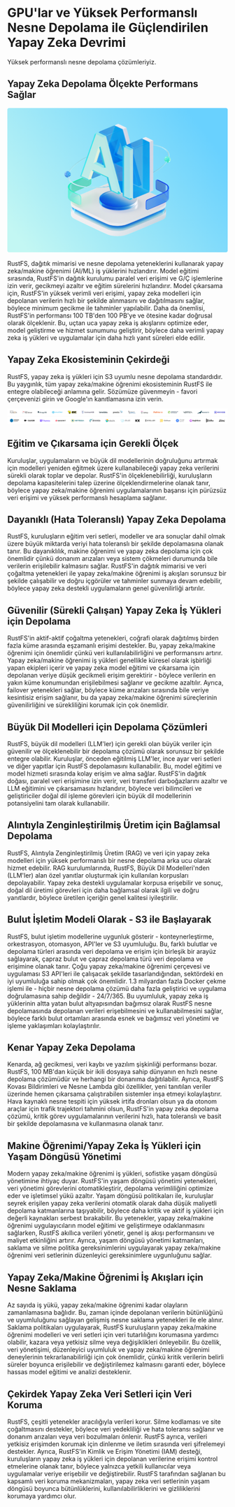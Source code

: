 # GPU'lar ve Yüksek Performanslı Nesne Depolama ile Güçlendirilen Yapay Zeka Devrimi

Yüksek performanslı nesne depolama çözümleriyiz.

## Yapay Zeka Depolama Ölçekte Performans Sağlar

![AI Performance](images/ai-performance.png)

RustFS, dağıtık mimarisi ve nesne depolama yeteneklerini kullanarak yapay zeka/makine öğrenimi (AI/ML) iş yüklerini hızlandırır. Model eğitimi sırasında, RustFS'in dağıtık kurulumu paralel veri erişimi ve G/Ç işlemlerine izin verir, gecikmeyi azaltır ve eğitim sürelerini hızlandırır. Model çıkarsama için, RustFS'in yüksek verimli veri erişimi, yapay zeka modelleri için depolanan verilerin hızlı bir şekilde alınmasını ve dağıtılmasını sağlar, böylece minimum gecikme ile tahminler yapılabilir. Daha da önemlisi, RustFS'in performansı 100 TB'den 100 PB'ye ve ötesine kadar doğrusal olarak ölçeklenir. Bu, uçtan uca yapay zeka iş akışlarını optimize eder, model geliştirme ve hizmet sunumunu geliştirir, böylece daha verimli yapay zeka iş yükleri ve uygulamalar için daha hızlı yanıt süreleri elde edilir.

## Yapay Zeka Ekosisteminin Çekirdeği

RustFS, yapay zeka iş yükleri için S3 uyumlu nesne depolama standardıdır. Bu yaygınlık, tüm yapay zeka/makine öğrenimi ekosisteminin RustFS ile entegre olabileceği anlamına gelir. Sözümüze güvenmeyin - favori çerçevenizi girin ve Google'ın kanıtlamasına izin verin.

![AI Ecosystem Support](images/multi-engine-1.svg)
![AI Ecosystem Support](images/multi-engine-2.svg)

## Eğitim ve Çıkarsama için Gerekli Ölçek

Kuruluşlar, uygulamaların ve büyük dil modellerinin doğruluğunu artırmak için modelleri yeniden eğitmek üzere kullanabileceği yapay zeka verilerini sürekli olarak toplar ve depolar. RustFS'in ölçeklenebilirliği, kuruluşların depolama kapasitelerini talep üzerine ölçeklendirmelerine olanak tanır, böylece yapay zeka/makine öğrenimi uygulamalarının başarısı için pürüzsüz veri erişimi ve yüksek performanslı hesaplama sağlanır.

## Dayanıklı (Hata Toleranslı) Yapay Zeka Depolama

RustFS, kuruluşların eğitim veri setleri, modeller ve ara sonuçlar dahil olmak üzere büyük miktarda veriyi hata toleranslı bir şekilde depolamasına olanak tanır. Bu dayanıklılık, makine öğrenimi ve yapay zeka depolama için çok önemlidir çünkü donanım arızaları veya sistem çökmeleri durumunda bile verilerin erişilebilir kalmasını sağlar. RustFS'in dağıtık mimarisi ve veri çoğaltma yetenekleri ile yapay zeka/makine öğrenimi iş akışları sorunsuz bir şekilde çalışabilir ve doğru içgörüler ve tahminler sunmaya devam edebilir, böylece yapay zeka destekli uygulamaların genel güvenilirliği artırılır.

## Güvenilir (Sürekli Çalışan) Yapay Zeka İş Yükleri için Depolama

RustFS'in aktif-aktif çoğaltma yetenekleri, coğrafi olarak dağıtılmış birden fazla küme arasında eşzamanlı erişimi destekler. Bu, yapay zeka/makine öğrenimi için önemlidir çünkü veri kullanılabilirliğini ve performansını artırır. Yapay zeka/makine öğrenimi iş yükleri genellikle küresel olarak işbirliği yapan ekipleri içerir ve yapay zeka model eğitimi ve çıkarsama için depolanan veriye düşük gecikmeli erişim gerektirir - böylece verilerin en yakın küme konumundan erişilebilmesi sağlanır ve gecikme azaltılır. Ayrıca, failover yetenekleri sağlar, böylece küme arızaları sırasında bile veriye kesintisiz erişim sağlanır, bu da yapay zeka/makine öğrenimi süreçlerinin güvenilirliğini ve sürekliliğini korumak için çok önemlidir.

## Büyük Dil Modelleri için Depolama Çözümleri

RustFS, büyük dil modelleri (LLM'ler) için gerekli olan büyük veriler için güvenilir ve ölçeklenebilir bir depolama çözümü olarak sorunsuz bir şekilde entegre olabilir. Kuruluşlar, önceden eğitilmiş LLM'ler, ince ayar veri setleri ve diğer yapıtlar için RustFS depolamasını kullanabilir. Bu, model eğitimi ve model hizmeti sırasında kolay erişim ve alma sağlar. RustFS'in dağıtık doğası, paralel veri erişimine izin verir, veri transferi darboğazlarını azaltır ve LLM eğitimini ve çıkarsamasını hızlandırır, böylece veri bilimcileri ve geliştiriciler doğal dil işleme görevleri için büyük dil modellerinin potansiyelini tam olarak kullanabilir.

## Alıntıyla Zenginleştirilmiş Üretim için Bağlamsal Depolama

RustFS, Alıntıyla Zenginleştirilmiş Üretim (RAG) ve veri için yapay zeka modelleri için yüksek performanslı bir nesne depolama arka ucu olarak hizmet edebilir. RAG kurulumlarında, RustFS, Büyük Dil Modelleri'nden (LLM'ler) alan özel yanıtlar oluşturmak için kullanılan korpusları depolayabilir. Yapay zeka destekli uygulamalar korpusa erişebilir ve sonuç, doğal dil üretimi görevleri için daha bağlamsal olarak ilgili ve doğru yanıtlardır, böylece üretilen içeriğin genel kalitesi iyileştirilir.

## Bulut İşletim Modeli Olarak - S3 ile Başlayarak

RustFS, bulut işletim modellerine uygunluk gösterir - konteynerleştirme, orkestrasyon, otomasyon, API'ler ve S3 uyumluluğu. Bu, farklı bulutlar ve depolama türleri arasında veri depolama ve erişim için birleşik bir arayüz sağlayarak, çapraz bulut ve çapraz depolama türü veri depolama ve erişimine olanak tanır. Çoğu yapay zeka/makine öğrenimi çerçevesi ve uygulaması S3 API'leri ile çalışacak şekilde tasarlandığından, sektördeki en iyi uyumluluğa sahip olmak çok önemlidir. 1.3 milyardan fazla Docker çekme işlemi ile - hiçbir nesne depolama çözümü daha fazla geliştirici ve uygulama doğrulamasına sahip değildir - 24/7/365. Bu uyumluluk, yapay zeka iş yüklerinin altta yatan bulut altyapısından bağımsız olarak RustFS nesne depolamasında depolanan verileri erişebilmesini ve kullanabilmesini sağlar, böylece farklı bulut ortamları arasında esnek ve bağımsız veri yönetimi ve işleme yaklaşımları kolaylaştırılır.

## Kenar Yapay Zeka Depolama

Kenarda, ağ gecikmesi, veri kaybı ve yazılım şişkinliği performansı bozar. RustFS, 100 MB'dan küçük bir ikili dosyaya sahip dünyanın en hızlı nesne depolama çözümüdür ve herhangi bir donanıma dağıtılabilir. Ayrıca, RustFS Kovası Bildirimleri ve Nesne Lambda gibi özellikler, yeni tanıtılan veriler üzerinde hemen çıkarsama çalıştırabilen sistemler inşa etmeyi kolaylaştırır. Hava kaynaklı nesne tespiti için yüksek irtifa dronları olsun ya da otonom araçlar için trafik trajektori tahmini olsun, RustFS'in yapay zeka depolama çözümü, kritik görev uygulamalarının verilerini hızlı, hata toleranslı ve basit bir şekilde depolamasına ve kullanmasına olanak tanır.

## Makine Öğrenimi/Yapay Zeka İş Yükleri için Yaşam Döngüsü Yönetimi

Modern yapay zeka/makine öğrenimi iş yükleri, sofistike yaşam döngüsü yönetimine ihtiyaç duyar. RustFS'in yaşam döngüsü yönetimi yetenekleri, veri yönetimi görevlerini otomatikleştirir, depolama verimliliğini optimize eder ve işletimsel yükü azaltır. Yaşam döngüsü politikaları ile, kuruluşlar seyrek erişilen yapay zeka verilerini otomatik olarak daha düşük maliyetli depolama katmanlarına taşıyabilir, böylece daha kritik ve aktif iş yükleri için değerli kaynakları serbest bırakabilir. Bu yetenekler, yapay zeka/makine öğrenimi uygulayıcıların model eğitimi ve geliştirmeye odaklanmasını sağlarken, RustFS akıllıca verileri yönetir, genel iş akışı performansını ve maliyet etkinliğini artırır. Ayrıca, yaşam döngüsü yönetimi katmanları, saklama ve silme politika gereksinimlerini uygulayarak yapay zeka/makine öğrenimi veri setlerinin düzenleyici gereksinimlere uygunluğunu sağlar.

## Yapay Zeka/Makine Öğrenimi İş Akışları için Nesne Saklama

Az sayıda iş yükü, yapay zeka/makine öğrenimi kadar olayların zamanlamasına bağlıdır. Bu, zaman içinde depolanan verilerin bütünlüğünü ve uyumluluğunu sağlayan gelişmiş nesne saklama yetenekleri ile ele alınır. Saklama politikaları uygulayarak, RustFS kuruluşların yapay zeka/makine öğrenimi modelleri ve veri setleri için veri tutarlılığını korumasına yardımcı olabilir, kazara veya yetkisiz silme veya değişiklikleri önleyebilir. Bu özellik, veri yönetişimi, düzenleyici uyumluluk ve yapay zeka/makine öğrenimi deneylerinin tekrarlanabilirliği için çok önemlidir, çünkü kritik verilerin belirli süreler boyunca erişilebilir ve değiştirilemez kalmasını garanti eder, böylece hassas model eğitimi ve analizi desteklenir.

## Çekirdek Yapay Zeka Veri Setleri için Veri Koruma

RustFS, çeşitli yetenekler aracılığıyla verileri korur. Silme kodlaması ve site çoğaltmasını destekler, böylece veri yedekliliği ve hata toleransı sağlanır ve donanım arızaları veya veri bozulmaları önlenir. RustFS ayrıca, verileri yetkisiz erişimden korumak için dinlenme ve iletim sırasında veri şifrelemeyi destekler. Ayrıca, RustFS'in Kimlik ve Erişim Yönetimi (IAM) desteği, kuruluşların yapay zeka iş yükleri için depolanan verilerine erişimi kontrol etmelerine olanak tanır, böylece yalnızca yetkili kullanıcılar veya uygulamalar veriye erişebilir ve değiştirebilir. RustFS tarafından sağlanan bu kapsamlı veri koruma mekanizmaları, yapay zeka veri setlerinin yaşam döngüsü boyunca bütünlüklerini, kullanılabilirliklerini ve gizliliklerini korumaya yardımcı olur.